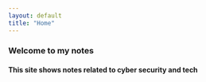 ```yaml
---
layout: default
title: "Home"
---
```


### Welcome to my notes
#### This site shows notes related to cyber security and tech
